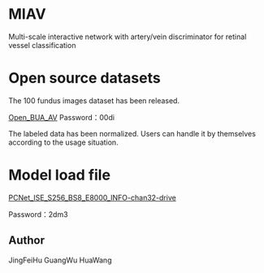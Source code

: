# MIAV
Multi-scale interactive network with artery/vein discriminator for retinal vessel classification 

# Open source datasets

The 100 fundus images dataset has been released.

[Open_BUA_AV](https://pan.baidu.com/s/1V0eChuEa6_ec0lVtP7Nu1w )
Password：00di

The labeled data has been normalized. Users can handle it by themselves according to the usage situation.

# Model load file

[PCNet_ISE_S256_BS8_E8000_INFO-chan32-drive](https://pan.baidu.com/s/1b8o4heLvpnWGYh9KUXC3rQ)

Password：2dm3

## Author
JingFeiHu	GuangWu	HuaWang
